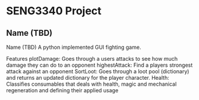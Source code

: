 # SENG3340 Project

## Name (TBD)

Name (TBD)
A python implemented GUI fighting game.

Features
plotDamage: Goes through a users attacks to see how much damage they can do to an opponent
highestAttack: Find a players strongest attack against an opponent
SortLoot: Goes through a loot pool (dictionary) and returns an updated dictionary for the player character.
Health: Classifies consumables that deals with health, magic and mechanical regeneration and defining their applied usage